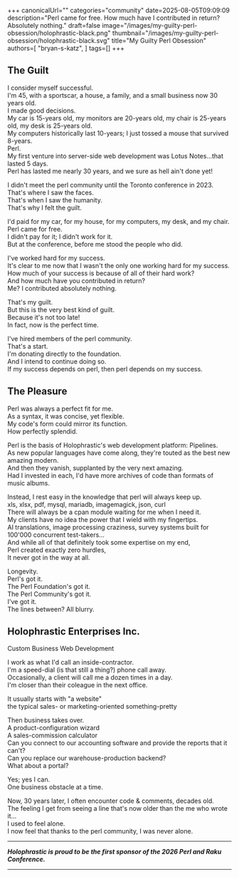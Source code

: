 +++
canonicalUrl=""
categories="community"
date=2025-08-05T09:09:09
description="Perl came for free.  How much have I contributed in return?  Absolutely nothing."
draft=false
image="/images/my-guilty-perl-obsession/holophrastic-black.png"
thumbnail="/images/my-guilty-perl-obsession/holophrastic-black.svg"
title="My Guilty Perl Obsession"
authors=[
  "bryan-s-katz",
]
tags=[]
+++
<!-- markdownlint-disable MD033 MD013 MD012 -->

## The Guilt<br>

I consider myself successful.<br>
I'm 45, with a sportscar, a house, a family, and a small business now 30 years old.<br>
I made good decisions.<br>
My car is 15-years old, my monitors are 20-years old, my chair is 25-years old, my desk is 25-years old.<br>
My computers historically last 10-years; I just tossed a mouse that survived 8-years.<br>
Perl.<br>
My first venture into server-side web development was Lotus Notes...that lasted 5 days.<br>
Perl has lasted me nearly 30 years, and we sure as hell ain't done yet!<br>

I didn't meet the perl community until the Toronto conference in 2023.<br>
That's where I saw the faces.<br>
That's when I saw the humanity.<br>
That's why I felt the guilt.<br>

I'd paid for my car, for my house, for my computers, my desk, and my chair.<br>
Perl came for free.<br>
I didn't pay for it; I didn't work for it.<br>
But at the conference, before me stood the people who did.<br>

I've worked hard for my success.<br>
It's clear to me now that I wasn't the only one working hard for my success.<br>
How much of your success is because of all of their hard work?<br>
And how much have you contributed in return?<br>
Me? I contributed absolutely nothing.<br>

That's my guilt.<br>
But this is the very best kind of guilt.<br>
Because it's not too late!<br>
In fact, now is the perfect time.<br>

I've hired members of the perl community.<br>
That's a start.<br>
I'm donating directly to the foundation.<br>
And I intend to continue doing so.<br>
If my success depends on perl, then perl depends on my success.<br>


## The Pleasure

Perl was always a perfect fit for me.<br>
As a syntax, it was concise, yet flexible.<br>
My code's form could mirror its function.<br>
How perfectly splendid.<br>

Perl is the basis of Holophrastic's web development platform: Pipelines.<br>
As new popular languages have come along, they're touted as the best new amazing modern.<br>
And then they vanish, supplanted by the very next amazing.<br>
Had I invested in each, I'd have more archives of code than formats of music albums.<br>

Instead, I rest easy in the knowledge that perl will always keep up.<br>
xls, xlsx, pdf, mysql, mariadb, imagemagick, json, curl<br>
There will always be a cpan module waiting for me when I need it.<br>
My clients have no idea the power that I wield with my fingertips.<br>
AI translations, image processing craziness, survey systems built for 100'000 concurrent test-takers...<br>
And while all of that definitely took some expertise on my end,<br>
Perl created exactly zero hurdles,<br>
It never got in the way at all.<br>

Longevity.<br>
Perl's got it.<br>
The Perl Foundation's got it.<br>
The Perl Community's got it.<br>
I've got it.<br>
The lines between?  All blurry.<br>

## Holophrastic Enterprises Inc.

Custom Business Web Development<br>

I work as what I'd call an inside-contractor.<br>
I'm a speed-dial (is that still a thing?) phone call away.<br>
Occasionally, a client will call me a dozen times in a day.<br>
I'm closer than their coleague in the next office.<br>

It usually starts with "a website"<br>
the typical sales- or marketing-oriented something-pretty<br>

Then business takes over.<br>
A product-configuration wizard<br>
A sales-commission calculator<br>
Can you connect to our accounting software and provide the reports that it can't?<br>
Can you replace our warehouse-production backend?<br>
What about a portal?<br>

Yes; yes I can.<br>
One business obstacle at a time.<br>

Now, 30 years later, I often encounter code & comments, decades old.<br>
The feeling I get from seeing a line that's now older than the me who wrote it...<br>
I used to feel alone.<br>
I now feel that thanks to the perl community, I was never alone.<br>

---

***Holophrastic is proud to be the first sponsor of the 2026 Perl and Raku Conference.***

---
